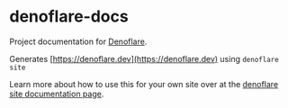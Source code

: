 # denoflare-docs

Project documentation for [Denoflare](https://github.com/skymethod/denoflare).

Generates [https://denoflare.dev](https://denoflare.dev) using `denoflare site`

Learn more about how to use this for your own site over at the [denoflare site documentation page](https://denoflare.dev/cli/site/).
